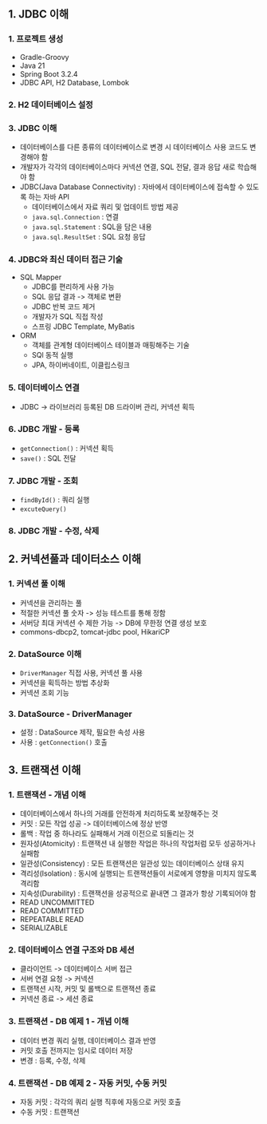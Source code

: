 ## 1. JDBC 이해

### 1. 프로젝트 생성
- Gradle-Groovy
- Java 21
- Spring Boot 3.2.4
- JDBC API, H2 Database, Lombok

### 2. H2 데이터베이스 설정

### 3. JDBC 이해
- 데이터베이스를 다른 종류의 데이터베이스로 변경 시 데이터베이스 사용 코드도 변경해야 함
- 개발자가 각각의 데이터베이스마다 커넥션 연결, SQL 전달, 결과 응답 새로 학습해야 함
- JDBC(Java Database Connectivity) : 자바에서 데이터베이스에 접속할 수 있도록 하는 자바 API
  - 데이터베이스에서 자료 쿼리 및 업데이트 방법 제공
  - `java.sql.Connection` : 연결
  - `java.sql.Statement` : SQL을 담은 내용
  - `java.sql.ResultSet` : SQL 요청 응답

### 4. JDBC와 최신 데이터 접근 기술
- SQL Mapper
  - JDBC를 편리하게 사용 가능
  - SQL 응답 결과 -> 객체로 변환
  - JDBC 반복 코드 제거
  - 개발자가 SQL 직접 작성
  - 스프링 JDBC Template, MyBatis
- ORM
  - 객체를 관계형 데이터베이스 테이블과 매핑해주는 기술
  - SQl 동적 실행
  - JPA, 하이버네이트, 이클립스링크

### 5. 데이터베이스 연결
- JDBC -> 라이브러리 등록된 DB 드라이버 관리, 커넥션 획득

### 6. JDBC 개발 - 등록
- `getConnection()` : 커넥션 획득
- `save()` : SQL 전달

### 7. JDBC 개발 - 조회
- `findById()` : 쿼리 실행
- `excuteQuery()`

### 8. JDBC 개발 - 수정, 삭제

## 2. 커넥션풀과 데이터소스 이해

### 1. 커넥션 풀 이해
- 커넥션을 관리하는 풀
- 적절한 커넥션 풀 숫자 -> 성능 테스트를 통해 정함
- 서버당 최대 커넥션 수 제한 가능 -> DB에 무한정 연결 생성 보호
- commons-dbcp2, tomcat-jdbc pool, HikariCP

### 2. DataSource 이해
- `DriverManager` 직접 사용, 커넥션 풀 사용
- 커넥션을 획득하는 방법 추상화
- 커넥션 조회 기능

### 3. DataSource - DriverManager
- 설정 : DataSource 제작, 필요한 속성 사용
- 사용 : `getConnection()` 호출

## 3. 트랜잭션 이해

### 1. 트랜잭션 - 개념 이해
- 데이터베이스에서 하나의 거래를 안전하게 처리하도록 보장해주는 것
- 커밋 : 모든 작업 성공 -> 데이터베이스에 정상 반영
- 롤백 : 작업 중 하나라도 실패해서 거래 이전으로 되돌리는 것
- 원자성(Atomicity) : 트랜잭션 내 실행한 작업은 하나의 작업처럼 모두 성공하거나 실패함
- 일관성(Consistency) : 모든 트랜잭션은 일관성 있는 데이터베이스 상태 유지
- 격리성(Isolation) : 동시에 실행되는 트랜잭션들이 서로에게 영향을 미치지 않도록 격리함
- 지속성(Durability) : 트랜잭션을 성공적으로 끝내면 그 결과가 항상 기록되어야 함
- READ UNCOMMITTED
- READ COMMITTED
- REPEATABLE READ
- SERIALIZABLE

### 2. 데이터베이스 연결 구조와 DB 세션
- 클라이언트 -> 데이터베이스 서버 접근
- 서버 연결 요청 -> 커넥션
- 트랜잭션 시작, 커밋 및 롤백으로 트랜잭션 종료
- 커넥션 종료 -> 세션 종료

### 3. 트랜잭션 - DB 예제 1 - 개념 이해
- 데이터 변경 쿼리 실행, 데이터베이스 결과 반영
- 커밋 호출 전까지는 임시로 데이터 저장
- 변경 : 등록, 수정, 삭제

### 4. 트랜잭션 - DB 예제 2 - 자동 커밋, 수동 커밋
- 자동 커밋 : 각각의 쿼리 실행 직후에 자동으로 커밋 호출
- 수동 커밋 : 트랜잭션

